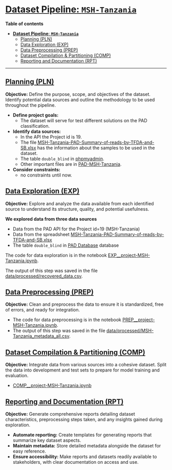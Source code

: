 # <a id='toc1_'></a>[**Dataset Pipeline**: **`MSH-Tanzania`**](#toc0_)


**Table of contents**<a id='toc0_'></a>    
- [**Dataset Pipeline**: **`MSH-Tanzania`**](#toc1_)    
  - [Planning (PLN)](#toc1_1_)    
  - [Data Exploration (EXP)](#toc1_2_)    
  - [Data Preprocessing (PREP)](#toc1_3_)    
  - [Dataset Compilation & Partitioning (COMP)](#toc1_4_)    
  - [Reporting and Documentation (RPT)](#toc1_5_)    

<!-- vscode-jupyter-toc-config
	numbering=false
	anchor=true
	flat=false
	minLevel=1
	maxLevel=6
	/vscode-jupyter-toc-config -->
<!-- THIS CELL WILL BE REPLACED ON TOC UPDATE. DO NOT WRITE YOUR TEXT IN THIS CELL -->

---

## <a id='toc1_1_'></a>[Planning (PLN)](#toc0_)

**Objective:** Define the purpose, scope, and objectives of the dataset. Identify potential data sources and outline the methodology to be used throughout the pipeline.

- **Define project goals:** 
  - The dataset will serve for test different solutions on the PAD classification.
- **Identify data sources:** 
  - In the API the Project id is 19.
  - The file [MSH-Tanzania-PAD-Summary-of-reads-by-TFDA-and-SB.xlsx](data/raw/MSH-Tanzania-PAD-Summary-of-reads-by-TFDA-and-SB.xlsx) has the information about the samples to be used in the dataset.
  - The table `double_blind` in [phpmyadmin](https://pad.crc.nd.edu/phpmyadmin/).
  - Other important files are in [PAD-MSH-Tanzania](https://drive.google.com/drive/u/0/folders/0ACcr4dCeZ_cWUk9PVA).
- **Consider constraints:** 
  - no constraints until now.

## <a id='toc1_2_'></a>[Data Exploration (EXP)](#toc0_)

**Objective:** Explore and analyze the data available from each identified source to understand its structure, quality, and potential usefulness.

**We explored data from three data sources** 
  - Data from the PAD API for the Project id=19 (MSH-Tanzania)
  - Data from the spreadsheet [MSH-Tanzania-PAD-Summary-of-reads-by-TFDA-and-SB.xlsx](MSH-Tanzania-PAD-Summary-of-reads-by-TFDA-and-SB.xlsx)
  - The table `double_blind` in [PAD Database](https://pad.crc.nd.edu/phpmyadmin/) database

The code for data exploration is in the notebook [EXP__project-MSH-Tanzania.ipynb](EXP__project-MSH-Tanzania.ipynb).

The output of this step was saved in the file [data/processed/recovered_data.csv](data/processed/recovered_data.csv).

## <a id='toc1_3_'></a>[Data Preprocessing (PREP)](#toc0_)

**Objective:** Clean and preprocess the data to ensure it is standardized, free of errors, and ready for integration.

- The code for data preprocessing is in the notebook [PREP__project-MSH-Tanzania.ipynb](PREP__project-MSH-Tanzania.ipynb).
- The output of this step was saved in the file [data/processed/MSH-Tanzania_metadata_all.csv](data/processed/MSH-Tanzania_metadata_all.csv).


## <a id='toc1_4_'></a>[Dataset Compilation & Partitioning (COMP)](#toc0_)

**Objective:** Integrate data from various sources into a cohesive dataset. Split the data into development and test sets to prepare for model training and evaluation.

- [COMP__project-MSH-Tanzania.ipynb](COMP__project-MSH-Tanzania.ipynb)

## <a id='toc1_5_'></a>[Reporting and Documentation (RPT)](#toc0_)

**Objective:** Generate comprehensive reports detailing dataset characteristics, preprocessing steps taken, and any insights gained during exploration.

- **Automate reporting:** Create templates for generating reports that summarize key dataset aspects.
- **Maintain metadata:** Store detailed metadata alongside the dataset for easy reference.
- **Ensure accessibility:** Make reports and datasets readily available to stakeholders, with clear documentation on access and use.

